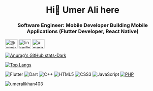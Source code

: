 <h1 align="center">Hi👋 Umer Ali here</h1>
<h3 align="center">Software Engineer: Mobile Developer Building Mobile Applications (Flutter Developer, React Native)</h3>

<a href="https://twitter.com/@umeralikhan403" target="blank"><img align="center" src="https://raw.githubusercontent.com/rahuldkjain/github-profile-readme-generator/master/src/images/icons/Social/twitter.svg" alt="@umeralikhan403" height="30" width="40" /></a>
<a href="https://linkedin.com/in/linkedin.com/in/umer-ali-96a5581b2" target="blank"><img align="center" src="https://raw.githubusercontent.com/rahuldkjain/github-profile-readme-generator/master/src/images/icons/Social/linked-in-alt.svg" alt="linkedin.com/in/umer-ali-96a5581b2" height="30" width="40" /></a>
<a href="https://instagram.com/umerali_khan" target="blank"><img align="center" src="https://raw.githubusercontent.com/rahuldkjain/github-profile-readme-generator/master/src/images/icons/Social/instagram.svg" alt="umerali_khan" height="30" width="40" /></a>
</p>

[![Anurag's GitHub stats-Dark](https://github-readme-stats.vercel.app/api?username=Umeralikhan403&show_icons=true&theme=dark#gh-dark-mode-only)](https://github.com/anuraghazra/github-readme-stats#gh-dark-mode-only)

[![Top Langs](https://github-readme-stats.vercel.app/api/top-langs/?username=Umeralikhan403&layout=compact)](https://github.com/anuraghazra/github-readme-stats)

![Flutter](https://img.shields.io/badge/Flutter-%2302569B.svg?style=for-the-badge&logo=Flutter&logoColor=white)
![Dart](https://img.shields.io/badge/dart-%230175C2.svg?style=for-the-badge&logo=dart&logoColor=white)
![C++](https://img.shields.io/badge/c++-%2300599C.svg?style=for-the-badge&logo=c%2B%2B&logoColor=white)
![HTML5](https://img.shields.io/badge/html5-%23E34F26.svg?style=for-the-badge&logo=html5&logoColor=white)
![CSS3](https://img.shields.io/badge/css3-%231572B6.svg?style=for-the-badge&logo=css3&logoColor=white)
![JavaScript](https://img.shields.io/badge/javascript-%23323330.svg?style=for-the-badge&logo=javascript&logoColor=%23F7DF1E)
[![PHP](https://img.shields.io/badge/php-%23777BB4.svg?&logo=php&logoColor=white)](#)
<p><img align="center" src="https://github-readme-streak-stats.herokuapp.com/?user=umeralikhan403&" alt="umeralikhan403" /></p>
